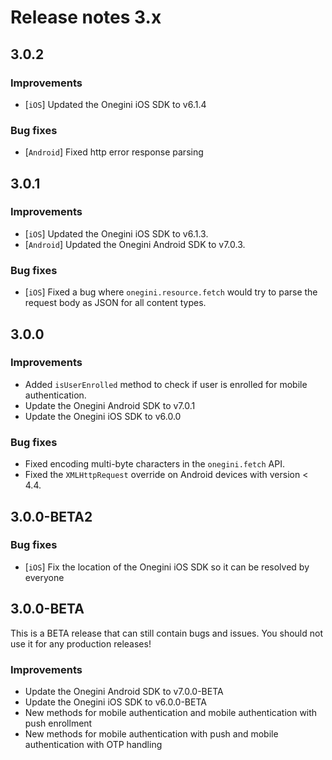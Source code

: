 # Release notes 3.x

## 3.0.2
### Improvements
- [`iOS`] Updated the Onegini iOS SDK to v6.1.4

### Bug fixes
- [`Android`] Fixed http error response parsing

## 3.0.1
### Improvements
-  [`iOS`] Updated the Onegini iOS SDK to v6.1.3.
-  [`Android`] Updated the Onegini Android SDK to v7.0.3.

### Bug fixes
- [`iOS`] Fixed a bug where `onegini.resource.fetch` would try to parse the request body as JSON for all content types.

## 3.0.0

### Improvements
- Added `isUserEnrolled` method to check if user is enrolled for mobile authentication.
- Update the Onegini Android SDK to v7.0.1
- Update the Onegini iOS SDK to v6.0.0

### Bug fixes
- Fixed encoding multi-byte characters in the `onegini.fetch` API.
- Fixed the `XMLHttpRequest` override on Android devices with version < 4.4.

## 3.0.0-BETA2

### Bug fixes
- [`iOS`] Fix the location of the Onegini iOS SDK so it can be resolved by everyone

## 3.0.0-BETA

This is a BETA release that can still contain bugs and issues. You should not use it for any production releases!

### Improvements
- Update the Onegini Android SDK to v7.0.0-BETA
- Update the Onegini iOS SDK to v6.0.0-BETA
- New methods for mobile authentication and mobile authentication with push enrollment
- New methods for mobile authentication with push and mobile authentication with OTP handling
